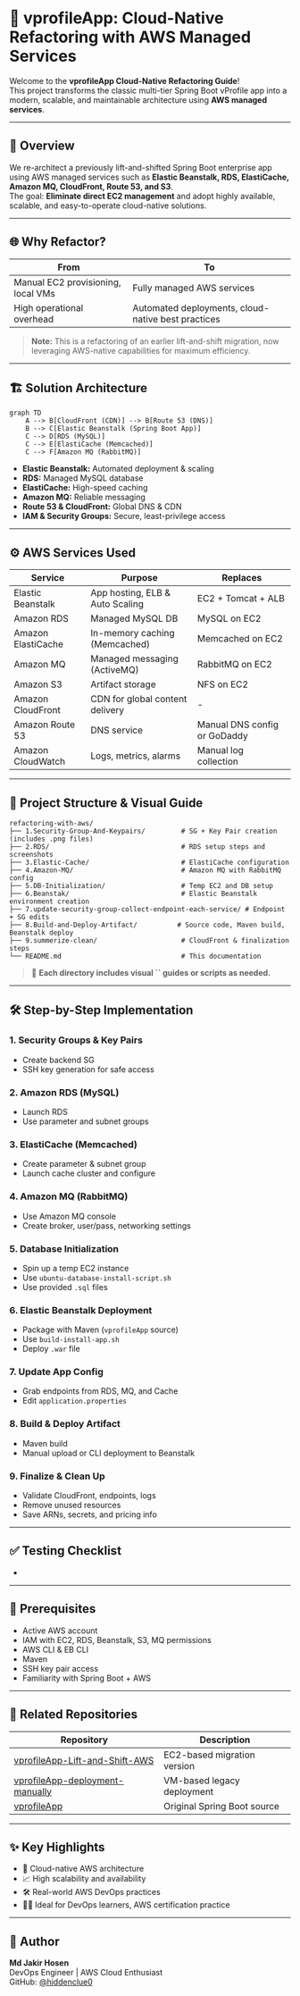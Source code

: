 # 🚀 vprofileApp: Cloud-Native Refactoring with AWS Managed Services

Welcome to the **vprofileApp Cloud-Native Refactoring Guide**!\
This project transforms the classic multi-tier Spring Boot vProfile app into a modern, scalable, and maintainable architecture using **AWS managed services**.

---

## 📘 Overview

We re-architect a previously lift-and-shifted Spring Boot enterprise app using AWS managed services such as **Elastic Beanstalk, RDS, ElastiCache, Amazon MQ, CloudFront, Route 53, and S3**.\
The goal: **Eliminate direct EC2 management** and adopt highly available, scalable, and easy-to-operate cloud-native solutions.

---

## 🌐 Why Refactor?

| From                               | To                                                 |
| ---------------------------------- | -------------------------------------------------- |
| Manual EC2 provisioning, local VMs | Fully managed AWS services                         |
| High operational overhead          | Automated deployments, cloud-native best practices |

> **Note:** This is a refactoring of an earlier lift-and-shift migration, now leveraging AWS-native capabilities for maximum efficiency.

---

## 🏗️ Solution Architecture

```mermaid
graph TD
    A --> B[CloudFront (CDN)] --> B[Route 53 (DNS)]
    B --> C[Elastic Beanstalk (Spring Boot App)]
    C --> D[RDS (MySQL)]
    C --> E[ElastiCache (Memcached)]
    C --> F[Amazon MQ (RabbitMQ)]
```

- **Elastic Beanstalk:** Automated deployment & scaling
- **RDS:** Managed MySQL database
- **ElastiCache:** High-speed caching
- **Amazon MQ:** Reliable messaging
- **Route 53 & CloudFront:** Global DNS & CDN
- **IAM & Security Groups:** Secure, least-privilege access

---

## ⚙️ AWS Services Used

| Service            | Purpose                         | Replaces                     |
| ------------------ | ------------------------------- | ---------------------------- |
| Elastic Beanstalk  | App hosting, ELB & Auto Scaling | EC2 + Tomcat + ALB           |
| Amazon RDS         | Managed MySQL DB                | MySQL on EC2                 |
| Amazon ElastiCache | In-memory caching (Memcached)   | Memcached on EC2             |
| Amazon MQ          | Managed messaging (ActiveMQ)    | RabbitMQ on EC2              |
| Amazon S3          | Artifact storage                | NFS on EC2                   |
| Amazon CloudFront  | CDN for global content delivery | -                            |
| Amazon Route 53    | DNS service                     | Manual DNS config or GoDaddy |
| Amazon CloudWatch  | Logs, metrics, alarms           | Manual log collection        |

---

## 📁 Project Structure & Visual Guide

```plaintext
refactoring-with-aws/
├── 1.Security-Group-And-Keypairs/         # SG + Key Pair creation (includes .png files)
├── 2.RDS/                                 # RDS setup steps and screenshots
├── 3.Elastic-Cache/                       # ElastiCache configuration
├── 4.Amazon-MQ/                           # Amazon MQ with RabbitMQ config
├── 5.DB-Initialization/                   # Temp EC2 and DB setup
├── 6.Beanstak/                            # Elastic Beanstalk environment creation
├── 7.update-security-group-collect-endpoint-each-service/ # Endpoint + SG edits
├── 8.Build-and-Deploy-Artifact/          # Source code, Maven build, Beanstalk deploy
├── 9.summerize-clean/                     # CloudFront & finalization steps
└── README.md                              # This documentation
```

> 📸 **Each directory includes visual **``** guides or scripts as needed.**

---

## 🛠️ Step-by-Step Implementation

### 1. Security Groups & Key Pairs

- Create backend SG
- SSH key generation for safe access

### 2. Amazon RDS (MySQL)

- Launch RDS
- Use parameter and subnet groups

### 3. ElastiCache (Memcached)

- Create parameter & subnet group
- Launch cache cluster and configure

### 4. Amazon MQ (RabbitMQ)

- Use Amazon MQ console
- Create broker, user/pass, networking settings

### 5. Database Initialization

- Spin up a temp EC2 instance
- Use `ubuntu-database-install-script.sh`
- Use provided `.sql` files

### 6. Elastic Beanstalk Deployment

- Package with Maven (`vprofileApp` source)
- Use `build-install-app.sh`
- Deploy `.war` file

### 7. Update App Config

- Grab endpoints from RDS, MQ, and Cache
- Edit `application.properties`

### 8. Build & Deploy Artifact

- Maven build
- Manual upload or CLI deployment to Beanstalk

### 9. Finalize & Clean Up

- Validate CloudFront, endpoints, logs
- Remove unused resources
- Save ARNs, secrets, and pricing info

---

## ✅ Testing Checklist

-

---

## 🧰 Prerequisites

- Active AWS account
- IAM with EC2, RDS, Beanstalk, S3, MQ permissions
- AWS CLI & EB CLI
- Maven
- SSH key pair access
- Familiarity with Spring Boot + AWS

---

## 🔗 Related Repositories

| Repository                                                                                            | Description                 |
| ----------------------------------------------------------------------------------------------------- | --------------------------- |
| [vprofileApp-Lift-and-Shift-AWS](https://github.com/hiddenclue0/vprofileApp-Lift-and-Shift-AWS.git)   | EC2-based migration version |
| [vprofileApp-deployment-manually](https://github.com/hiddenclue0/vprofileApp-deployment-manually.git) | VM-based legacy deployment  |
| [vprofileApp](https://github.com/hiddenclue0/vprofileApp.git)                                         | Original Spring Boot source |

---

## ✨ Key Highlights

- 🚀 Cloud-native AWS architecture
- 📈 High scalability and availability
- 🛠️ Real-world AWS DevOps practices
- 👨‍💻 Ideal for DevOps learners, AWS certification practice

---

## 👤 Author

**Md Jakir Hosen**\
DevOps Engineer | AWS Cloud Enthusiast\
GitHub: [@hiddenclue0](https://github.com/hiddenclue0)

